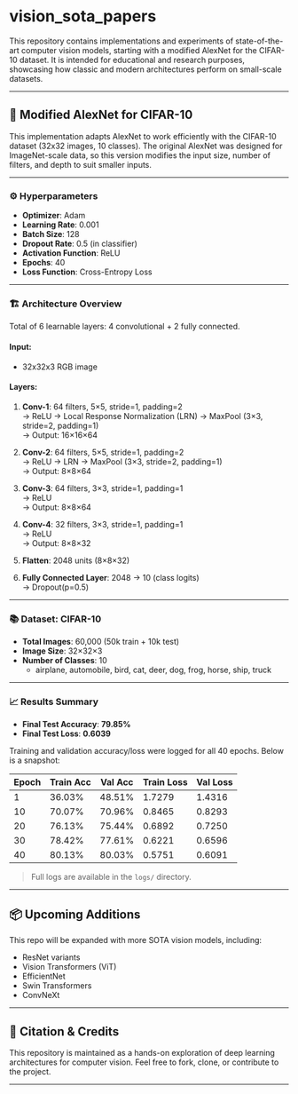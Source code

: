 # vision_sota_papers

This repository contains implementations and experiments of state-of-the-art computer vision models, starting with a modified AlexNet for the CIFAR-10 dataset. It is intended for educational and research purposes, showcasing how classic and modern architectures perform on small-scale datasets.

---

## 📌 Modified AlexNet for CIFAR-10

This implementation adapts AlexNet to work efficiently with the CIFAR-10 dataset (32x32 images, 10 classes). The original AlexNet was designed for ImageNet-scale data, so this version modifies the input size, number of filters, and depth to suit smaller inputs.

---

### ⚙️ Hyperparameters

- **Optimizer**: Adam  
- **Learning Rate**: 0.001  
- **Batch Size**: 128  
- **Dropout Rate**: 0.5 (in classifier)  
- **Activation Function**: ReLU  
- **Epochs**: 40  
- **Loss Function**: Cross-Entropy Loss

---

### 🏗 Architecture Overview

Total of 6 learnable layers: 4 convolutional + 2 fully connected.

#### Input:
- 32x32x3 RGB image

#### Layers:

1. **Conv-1**: 64 filters, 5×5, stride=1, padding=2  
   → ReLU → Local Response Normalization (LRN) → MaxPool (3×3, stride=2, padding=1)  
   → Output: 16×16×64

2. **Conv-2**: 64 filters, 5×5, stride=1, padding=2  
   → ReLU → LRN → MaxPool (3×3, stride=2, padding=1)  
   → Output: 8×8×64

3. **Conv-3**: 64 filters, 3×3, stride=1, padding=1  
   → ReLU  
   → Output: 8×8×64

4. **Conv-4**: 32 filters, 3×3, stride=1, padding=1  
   → ReLU  
   → Output: 8×8×32

5. **Flatten**: 2048 units (8×8×32)

6. **Fully Connected Layer**: 2048 → 10 (class logits)  
   → Dropout(p=0.5)

---

### 📚 Dataset: CIFAR-10

- **Total Images**: 60,000 (50k train + 10k test)  
- **Image Size**: 32×32×3  
- **Number of Classes**: 10  
  - airplane, automobile, bird, cat, deer, dog, frog, horse, ship, truck

---

### 📈 Results Summary

- **Final Test Accuracy**: **79.85%**
- **Final Test Loss**: **0.6039**

Training and validation accuracy/loss were logged for all 40 epochs. Below is a snapshot:

| Epoch | Train Acc | Val Acc | Train Loss | Val Loss |
|-------|-----------|---------|------------|----------|
| 1     | 36.03%    | 48.51%  | 1.7279     | 1.4316   |
| 10    | 70.07%    | 70.96%  | 0.8465     | 0.8293   |
| 20    | 76.13%    | 75.44%  | 0.6892     | 0.7250   |
| 30    | 78.42%    | 77.61%  | 0.6221     | 0.6596   |
| 40    | 80.13%    | 80.03%  | 0.5751     | 0.6091   |

> Full logs are available in the `logs/` directory.

---

## 📦 Upcoming Additions

This repo will be expanded with more SOTA vision models, including:

- ResNet variants
- Vision Transformers (ViT)
- EfficientNet
- Swin Transformers
- ConvNeXt

---

## 🧠 Citation & Credits

This repository is maintained as a hands-on exploration of deep learning architectures for computer vision. Feel free to fork, clone, or contribute to the project.

---
